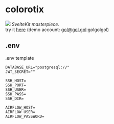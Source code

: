 # colorotix

![](./static/website.png)
*SvelteKit masterpiece.*<br>
try it [here](https://эврика.великосс.рф) (demo account: gol@gol.gol:golgolgol)

## .env

.env template

```
DATABASE_URL="postgresql://"
JWT_SECRET=""

SSH_HOST=
SSH_PORT=
SSH_USER=
SSH_PASS=
SSH_DIR=

AIRFLOW_HOST=
AIRFLOW_USER=
AIRFLOW_PASSWORD=
```
